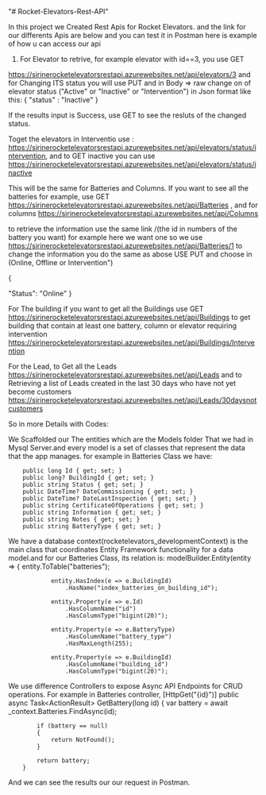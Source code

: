 
"# Rocket-Elevators-Rest-API" 



In this project we Created Rest Apis for Rocket Elevators. and the link for our differents Apis are below and you can test it in Postman
here is example of how u can access our api

1. For Elevator to retrive, for example elevator with id==3, you use GET

https://sirinerocketelevatorsrestapi.azurewebsites.net/api/elevators/3
and for Changing ITS status you will use PUT and in Body => raw change on of elevator status ("Active" or "Inactive" or "Intervention") in Json format like this:
{
    "status" : "Inactive"
}

If the results input is Success, use GET to see the resluts of the changed status.

Toget the elevators in Interventio use :
https://sirinerocketelevatorsrestapi.azurewebsites.net/api/elevators/status/intervention, 
and to GET inactive you can use 
https://sirinerocketelevatorsrestapi.azurewebsites.net/api/elevators/status/inactive

This will be the same for Batteries and Columns. If you want to see all the batteries for example, use GET
https://sirinerocketelevatorsrestapi.azurewebsites.net/api/Batteries
, and for columns
https://sirinerocketelevatorsrestapi.azurewebsites.net/api/Columns

to retrieve the information use the same link /(the id in numbers of the battery you want) for example here we want one so we use  https://sirinerocketelevatorsrestapi.azurewebsites.net/api/Batteries/1
to change the information you do the same as abose USE PUT and choose in (Online, Offline or Intervention")

{
 
 "Status": "Online"
}

For The building if you want to get all the Buildings use GET
https://sirinerocketelevatorsrestapi.azurewebsites.net/api/Buildings
to get building  that contain at least one battery, column or elevator requiring intervention
https://sirinerocketelevatorsrestapi.azurewebsites.net/api/Buildings/Intervention

For the Lead, to Get all the Leads
https://sirinerocketelevatorsrestapi.azurewebsites.net/api/Leads
and to Retrieving a list of Leads created in the last 30 days who have not yet become customers
https://sirinerocketelevatorsrestapi.azurewebsites.net/api/Leads/30daysnotcustomers

So in more Details with Codes:

We Scaffolded our The entities which are the Models folder That we had in Mysql Server.and every  model is a set of classes that represent the data that the app manages. for example in Batteries Class we have:

        public long Id { get; set; }
        public long? BuildingId { get; set; }
        public string Status { get; set; }
        public DateTime? DateCommissioning { get; set; }
        public DateTime? DateLastInspection { get; set; }
        public string CertificateOfOperations { get; set; }
        public string Information { get; set; }
        public string Notes { get; set; }
        public string BatteryType { get; set; }

We have a database context(rocketelevators_developmentContext) is the main class that coordinates Entity Framework functionality for a data model.and for our Batteries Class, its relation is:
modelBuilder.Entity<Batteries>(entity =>
            {
                entity.ToTable("batteries");

                entity.HasIndex(e => e.BuildingId)
                    .HasName("index_batteries_on_building_id");

                entity.Property(e => e.Id)
                    .HasColumnName("id")
                    .HasColumnType("bigint(20)");

                entity.Property(e => e.BatteryType)
                    .HasColumnName("battery_type")
                    .HasMaxLength(255);

                entity.Property(e => e.BuildingId)
                    .HasColumnName("building_id")
                    .HasColumnType("bigint(20)");
We use difference Controllers to expose Async API Endpoints for CRUD operations. For example in Batteries controller, 
[HttpGet("{id}")]
        public async Task<ActionResult<Batteries>> GetBattery(long id)
        {
            var battery = await _context.Batteries.FindAsync(id);

            if (battery == null)
            {
                return NotFound();
            }

            return battery;
        }
And we can see the results our our request in Postman.
